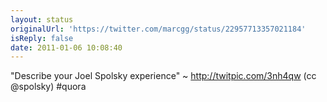 ```yaml
---
layout: status
originalUrl: 'https://twitter.com/marcgg/status/22957713357021184'
isReply: false
date: 2011-01-06 10:08:40
---
```


"Describe your Joel Spolsky experience" ~ http://twitpic.com/3nh4qw (cc @spolsky) #quora
